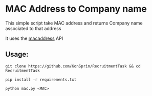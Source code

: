 # MAC Address to Company name
This simple script take MAC address and returns Company name associated to that address 

It uses the [macaddress](https://macaddress.io/) API

## Usage:
```
git clone https://github.com/KonSprin/RecruitmentTask && cd RecruitmentTask

pip install -r requirements.txt

python mac.py <MAC>